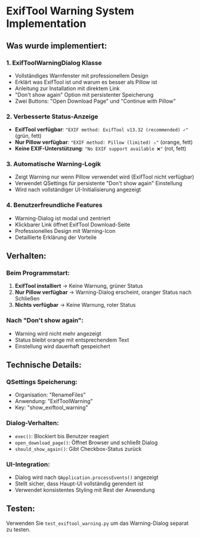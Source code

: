 # ExifTool Warning System Implementation

## Was wurde implementiert:

### 1. **ExifToolWarningDialog Klasse**
- Vollständiges Warnfenster mit professionellem Design
- Erklärt was ExifTool ist und warum es besser als Pillow ist
- Anleitung zur Installation mit direktem Link
- "Don't show again" Option mit persistenter Speicherung
- Zwei Buttons: "Open Download Page" und "Continue with Pillow"

### 2. **Verbesserte Status-Anzeige**
- **ExifTool verfügbar**: `"EXIF method: ExifTool v13.32 (recommended) ✓"` (grün, fett)
- **Nur Pillow verfügbar**: `"EXIF method: Pillow (limited) ⚠️"` (orange, fett)
- **Keine EXIF-Unterstützung**: `"No EXIF support available ❌"` (rot, fett)

### 3. **Automatische Warning-Logik**
- Zeigt Warning nur wenn Pillow verwendet wird (ExifTool nicht verfügbar)
- Verwendet QSettings für persistente "Don't show again" Einstellung
- Wird nach vollständiger UI-Initialisierung angezeigt

### 4. **Benutzerfreundliche Features**
- Warning-Dialog ist modal und zentriert
- Klickbarer Link öffnet ExifTool Download-Seite
- Professionelles Design mit Warning-Icon
- Detaillierte Erklärung der Vorteile

## Verhalten:

### **Beim Programmstart:**
1. **ExifTool installiert** → Keine Warnung, grüner Status
2. **Nur Pillow verfügbar** → Warning-Dialog erscheint, oranger Status nach Schließen
3. **Nichts verfügbar** → Keine Warnung, roter Status

### **Nach "Don't show again":**
- Warning wird nicht mehr angezeigt
- Status bleibt orange mit entsprechendem Text
- Einstellung wird dauerhaft gespeichert

## Technische Details:

### **QSettings Speicherung:**
- Organisation: "RenameFiles"
- Anwendung: "ExifToolWarning"  
- Key: "show_exiftool_warning"

### **Dialog-Verhalten:**
- `exec()`: Blockiert bis Benutzer reagiert
- `open_download_page()`: Öffnet Browser und schließt Dialog
- `should_show_again()`: Gibt Checkbox-Status zurück

### **UI-Integration:**
- Dialog wird nach `QApplication.processEvents()` angezeigt
- Stellt sicher, dass Haupt-UI vollständig gerendert ist
- Verwendet konsistentes Styling mit Rest der Anwendung

## Testen:
Verwenden Sie `test_exiftool_warning.py` um das Warning-Dialog separat zu testen.
